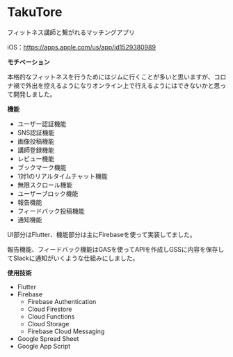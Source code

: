 # TakuTore
フィットネス講師と繋がれるマッチングアプリ

iOS：https://apps.apple.com/us/app/id1529380989



**モチベーション**

本格的なフィットネスを行うためにはジムに行くことが多いと思いますが、コロナ禍で外出を控えるようになりオンライン上で行えるようにはできないかと思って開発しました。



**機能**

- ユーザー認証機能
- SNS認証機能
- 画像投稿機能
- 講師登録機能
- レビュー機能
- ブックマーク機能
- 1対1のリアルタイムチャット機能
- 無限スクロール機能
- ユーザーブロック機能
- 報告機能
- フィードバック投稿機能
- 通知機能

UI部分はFlutter、機能部分は主にFirebaseを使って実装してました。

報告機能、フィードバック機能はGASを使ってAPIを作成しGSSに内容を保存してSlackに通知がいくような仕組みにしました。



**使用技術**

- Flutter
- Firebase
  - Firebase Authentication
  - Cloud Firestore
  - Cloud Functions
  - Cloud Storage
  - Firebase Cloud Messaging
- Google Spread Sheet
- Google App Script
